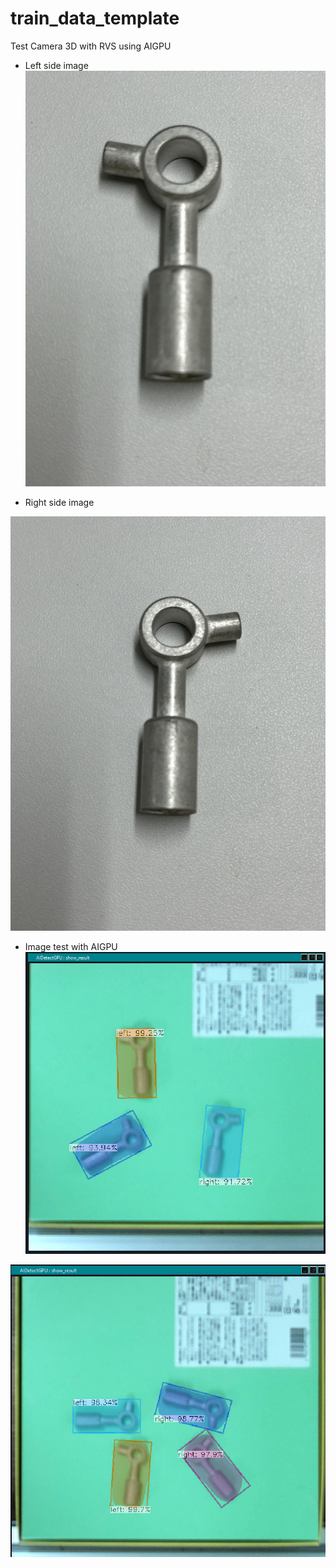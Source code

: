 # train_data_template
 Test Camera 3D with RVS using AIGPU

- Left side image
![Alt text](image-3.png)

- Right side image

![Alt text](image-2.png)

- Image test with AIGPU
![Alt text](image.png)

![Alt text](image-1.png)
